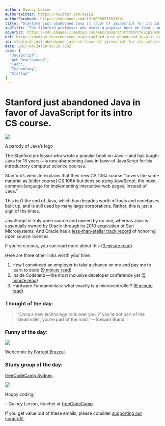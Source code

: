 ```yaml
---
author: Quincy Larson
authorTwitter: https://twitter.com/ossia
authorFacebook: https://facebook.com/10100956570023241
title: "Stanford just abandoned Java in favor of JavaScript for its intro CS course."
subTitle: "The Stanford professor who wrote a popular book on Java — and has taught Java for 15 years — is now abandoning Java in favor of JavaScrip..."
coverSrc: https://cdn-images-1.medium.com/max/1600/1*ot7tWiPCYC01pV0kGmK3qQ.png
url: https://medium.freecodecamp.org/stanford-just-abandoned-java-in-favor-of-javascript-for-its-intro-cs-course-fe40543e81d8
id: stanford-just-abandoned-java-in-favor-of-javascript-for-its-intro-cs-course-fe40543e81d8
date: 2017-04-24T20:42:33.788Z
tags: [
  "JavaScript",
  "Web Development",
  "Tech",
  "Technology",
  "Startup"
]
---
```

# Stanford just abandoned Java in favor of JavaScript for its intro CS course.



![](https://cdn-images-1.medium.com/max/1600/1*ot7tWiPCYC01pV0kGmK3qQ.png)

A parody of Java’s logo



The Stanford professor who wrote a popular book on Java — and has taught Java for 15 years — is now abandoning Java in favor of JavaScript for his introductory computer science courses.

Stanford’s website explains that their new CS 106J course “covers the same material as [older course] CS 106A but does so using JavaScript, the most common language for implementing interactive web pages, instead of Java.”

This isn’t the end of Java, which has decades worth of tools and codebases built up, and is still used by many large corporations. Rather, this is just a sign of the times.

JavaScript is truly open source and owned by no one, whereas Java is essentially owned by Oracle through its 2010 acquisition of Sun Microsystems. And Oracle has a [less-than-stellar track record](https://fcc.im/2op2Svx) of honoring open source licenses.

If you’re curious, you can read more about this ([3 minute read](https://fcc.im/2oYODvO))

Here are three other links worth your time:

1.  How I convinced an employer to take a chance on me and pay me to learn to code ([9 minute read](https://fcc.im/2pb7qTb))
2.  Inside Codeland — the most inclusive developer conference yet ([5 minute read](https://fcc.im/2pYU1Ra))
3.  Hardware Fundamentals: what exactly is a microcontroller? ([6 minute read](https://fcc.im/2ptJtd5))

### Thought of the day:

> “Once a new technology rolls over you, if you’re not part of the steamroller, you’re part of the road.” — Stewart Brand

### Funny of the day:



![](https://cdn-images-1.medium.com/max/1600/1*2puPTlhRCPJ8LANXiO0d-A.png)



Webcomic by [Forrest Brazeal](http://bit.ly/2oXZ6rw).

### Study group of the day:

[freeCodeCamp Sydney](https://fcc.im/2pY9Vbt)



![](https://cdn-images-1.medium.com/max/1600/1*nR8i7J-tIrKd5X037yzu8w.jpeg)



Happy coding!

– Quincy Larson, teacher at [freeCodeCamp](http://bit.ly/2j7Q1dN)

If you get value out of these emails, please consider [supporting our nonprofit](http://bit.ly/donate-to-fcc).








